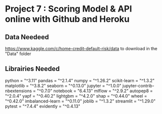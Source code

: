 # Project 7 : Scoring Model & API online with Github and Heroku

## Data Needeed
https://www.kaggle.com/c/home-credit-default-risk/data to download in the "Data" folder

## Librairies Needed
python = "^3.11"
pandas = "^2.1.4"
numpy = "^1.26.2"
scikit-learn = "^1.3.2"
matplotlib = "^3.8.2"
seaborn = "^0.13.0"
jupyter = "^1.0.0"
jupyter-contrib-nbextensions = "^0.7.0"
notebook = "6.4.13"
mlflow = "^2.9.2"
autopep8 = "^2.0.4"
yapf = "^0.40.2"
lightgbm = "^4.2.0"
shap = "^0.44.0"
wheel = "^0.42.0"
imbalanced-learn = "^0.11.0"
joblib = "^1.3.2"
streamlit = "^1.29.0"
pytest = "^7.4.4"
evidently = "^0.4.13"